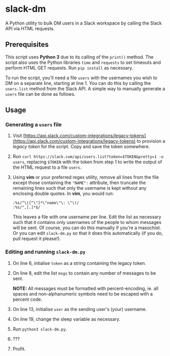 # slack-dm

A Python utility to bulk DM users in a Slack workspace by calling the Slack API via HTML requests.

## Prerequisites

This script uses **Python 3** due to its calling of the `print()` method. The script also uses the Python libraries `time` and `requests` to set timeouts and perform HTML GET requests. Run `pip install` as necessary.

To run the script, you'll need a file `users` with the usernames you wish to DM on a separate line, starting at line 1. You can do this by calling the `users.list` method from the Slack API. A simple way to manually generate a `users` file can be done as follows.

## Usage

### Generating a `users` file

1. Visit [https://api.slack.com/custom-integrations/legacy-tokens](https://api.slack.com/custom-integrations/legacy-tokens) to provision a _legacy token_ for the script. Copy and save the token somewhere. 

2. Run `curl https://slack.com/api/users.list?token=$TOKEN&pretty=1 -o users`, replacing `$TOKEN` with the token from step 1 to write the output of the HTML request to a file `users`.

3. Using **vim** or your preferred regex utility, remove all lines from the file except those containing the `"NAME":` attribute, then truncate the remaining lines such that only the username is kept without any enclosing double quotes. In **vim**, you would run:
	```
	:%s/^\([^\"]*\"name\"\: \"\)/
	:%s/",[.]*$/
	```
	This leaves a file with one username per line. Edit the list as necessary such that it contains only usernames of the people to whom messages will be sent.
	Of course, you can do this manually if you're a masochist. Or you can edit `slack-dm.py` so that it does this automatically (if you do, pull request it please!). 

### Editing and running `slack-dm.py`

1. On line 6, intialise `token` as a string containing the legacy token.

2. On line 8, edit the list `msgs` to contain any number of messages to be sent. 

	**NOTE:** All messages must be formatted with percent-encoding, ie. all spaces and non-alphanumeric symbols need to be escaped with a percent code.

3. On line 13, initialise `user` as the sending user's (your) username.

4. On line 19, change the sleep variable as necessary.

5. Run `python3 slack-dm.py`. 

6. ???

7. Profit.
